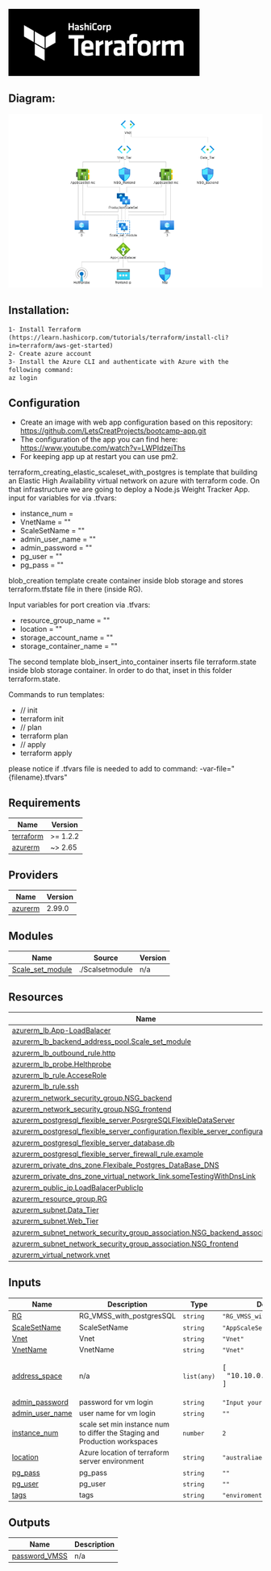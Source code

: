 ![alt text](tf_logo.png)


## Diagram:
![alt text](topology.png)


## Installation:
    1- Install Terraform (https://learn.hashicorp.com/tutorials/terraform/install-cli?in=terraform/aws-get-started)
    2- Create azure account
    3- Install the Azure CLI and authenticate with Azure with the following command:
    az login


## Configuration
- Create an image with web app configuration based on this repository: https://github.com/LetsCreatProjects/bootcamp-app.git
- The configuration of the app you can find here: https://www.youtube.com/watch?v=LWPIdzeiThs
- For keeping app up at restart you can use pm2.



 terraform_creating_elastic_scaleset_with_postgres is template that building an Elastic High Availability virtual network on azure with terraform code. On that infrastructure we are going to deploy a Node.js Weight Tracker App.
input for variables for via .tfvars:

- instance_num    = 
- VnetName        = ""
- ScaleSetName    = ""
- admin_user_name = ""
- admin_password  = ""
- pg_user         = ""
- pg_pass         = ""


blob_creation template create container inside blob storage and stores terraform.tfstate file in there (inside RG).

Input variables for port creation via .tfvars:

- resource_group_name    = ""
- location               = ""
- storage_account_name   = ""
- storage_container_name = ""

The second template blob_insert_into_container inserts file terraform.state inside blob storage container. In order to do that, inset in this folder terraform.state.


Commands to run templates:

- // init
- terraform init
- // plan
- terraform plan
- // apply
- terraform apply

please notice if .tfvars file is needed to add to command: -var-file="{filename}.tfvars"



## Requirements

| Name | Version |
|------|---------|
| <a name="requirement_terraform"></a> [terraform](#requirement\_terraform) | >= 1.2.2 |
| <a name="requirement_azurerm"></a> [azurerm](#requirement\_azurerm) | ~> 2.65 |

## Providers

| Name | Version |
|------|---------|
| <a name="provider_azurerm"></a> [azurerm](#provider\_azurerm) | 2.99.0 |

## Modules

| Name | Source | Version |
|------|--------|---------|
| <a name="module_Scale_set_module"></a> [Scale\_set\_module](#module\_Scale\_set\_module) | ./Scalsetmodule | n/a |

## Resources

| Name | Type |
|------|------|
| [azurerm_lb.App-LoadBalacer](https://registry.terraform.io/providers/hashicorp/azurerm/latest/docs/resources/lb) | resource |
| [azurerm_lb_backend_address_pool.Scale_set_module](https://registry.terraform.io/providers/hashicorp/azurerm/latest/docs/resources/lb_backend_address_pool) | resource |
| [azurerm_lb_outbound_rule.http](https://registry.terraform.io/providers/hashicorp/azurerm/latest/docs/resources/lb_outbound_rule) | resource |
| [azurerm_lb_probe.Helthprobe](https://registry.terraform.io/providers/hashicorp/azurerm/latest/docs/resources/lb_probe) | resource |
| [azurerm_lb_rule.AcceseRole](https://registry.terraform.io/providers/hashicorp/azurerm/latest/docs/resources/lb_rule) | resource |
| [azurerm_lb_rule.ssh](https://registry.terraform.io/providers/hashicorp/azurerm/latest/docs/resources/lb_rule) | resource |
| [azurerm_network_security_group.NSG_backend](https://registry.terraform.io/providers/hashicorp/azurerm/latest/docs/resources/network_security_group) | resource |
| [azurerm_network_security_group.NSG_frontend](https://registry.terraform.io/providers/hashicorp/azurerm/latest/docs/resources/network_security_group) | resource |
| [azurerm_postgresql_flexible_server.PosrgreSQLFlexibleDataServer](https://registry.terraform.io/providers/hashicorp/azurerm/latest/docs/resources/postgresql_flexible_server) | resource |
| [azurerm_postgresql_flexible_server_configuration.flexible_server_configuration](https://registry.terraform.io/providers/hashicorp/azurerm/latest/docs/resources/postgresql_flexible_server_configuration) | resource |
| [azurerm_postgresql_flexible_server_database.db](https://registry.terraform.io/providers/hashicorp/azurerm/latest/docs/resources/postgresql_flexible_server_database) | resource |
| [azurerm_postgresql_flexible_server_firewall_rule.example](https://registry.terraform.io/providers/hashicorp/azurerm/latest/docs/resources/postgresql_flexible_server_firewall_rule) | resource |
| [azurerm_private_dns_zone.Flexibale_Postgres_DataBase_DNS](https://registry.terraform.io/providers/hashicorp/azurerm/latest/docs/resources/private_dns_zone) | resource |
| [azurerm_private_dns_zone_virtual_network_link.someTestingWithDnsLink](https://registry.terraform.io/providers/hashicorp/azurerm/latest/docs/resources/private_dns_zone_virtual_network_link) | resource |
| [azurerm_public_ip.LoadBalacerPublicIp](https://registry.terraform.io/providers/hashicorp/azurerm/latest/docs/resources/public_ip) | resource |
| [azurerm_resource_group.RG](https://registry.terraform.io/providers/hashicorp/azurerm/latest/docs/resources/resource_group) | resource |
| [azurerm_subnet.Data_Tier](https://registry.terraform.io/providers/hashicorp/azurerm/latest/docs/resources/subnet) | resource |
| [azurerm_subnet.Web_Tier](https://registry.terraform.io/providers/hashicorp/azurerm/latest/docs/resources/subnet) | resource |
| [azurerm_subnet_network_security_group_association.NSG_backend_association](https://registry.terraform.io/providers/hashicorp/azurerm/latest/docs/resources/subnet_network_security_group_association) | resource |
| [azurerm_subnet_network_security_group_association.NSG_frontend](https://registry.terraform.io/providers/hashicorp/azurerm/latest/docs/resources/subnet_network_security_group_association) | resource |
| [azurerm_virtual_network.vnet](https://registry.terraform.io/providers/hashicorp/azurerm/latest/docs/resources/virtual_network) | resource |

## Inputs

| Name | Description | Type | Default | Required |
|------|-------------|------|---------|:--------:|
| <a name="input_RG"></a> [RG](#input\_RG) | RG\_VMSS\_with\_postgresSQL | `string` | `"RG_VMSS_with_postgresSQL"` | no |
| <a name="input_ScaleSetName"></a> [ScaleSetName](#input\_ScaleSetName) | ScaleSetName | `string` | `"AppScaleSet"` | no |
| <a name="input_Vnet"></a> [Vnet](#input\_Vnet) | Vnet | `string` | `"Vnet"` | no |
| <a name="input_VnetName"></a> [VnetName](#input\_VnetName) | VnetName | `string` | `"Vnet"` | no |
| <a name="input_address_space"></a> [address\_space](#input\_address\_space) | n/a | `list(any)` | <pre>[<br>  "10.10.0.0/16"<br>]</pre> | no |
| <a name="input_admin_password"></a> [admin\_password](#input\_admin\_password) | password for vm login | `string` | `"Input your password here"` | no |
| <a name="input_admin_user_name"></a> [admin\_user\_name](#input\_admin\_user\_name) | user name for vm login | `string` | `""` | no |
| <a name="input_instance_num"></a> [instance\_num](#input\_instance\_num) | scale set min instance num to differ the Staging and Production workspaces | `number` | `2` | no |
| <a name="input_location"></a> [location](#input\_location) | Azure location of terraform server environment | `string` | `"australiaeast"` | no |
| <a name="input_pg_pass"></a> [pg\_pass](#input\_pg\_pass) | pg\_pass | `string` | `""` | no |
| <a name="input_pg_user"></a> [pg\_user](#input\_pg\_user) | pg\_user | `string` | `""` | no |
| <a name="input_tags"></a> [tags](#input\_tags) | tags | `string` | `"enviroment"` | no |

## Outputs

| Name | Description |
|------|-------------|
| <a name="output_password_VMSS"></a> [password\_VMSS](#output\_password\_VMSS) | n/a |




